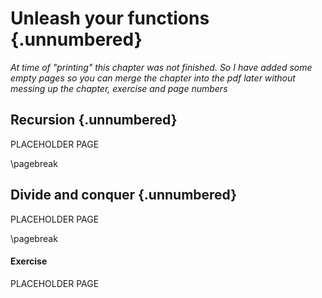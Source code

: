 
<!-- TODO: write recursion chapter -->
<!-- Serve to make you understnad exactly how functions work. If you understand recursion, you will undertand functions too. -->

# Unleash your functions {.unnumbered}

*At time of "printing" this chapter was not finished. So I have added some empty pages so you can merge the chapter into the pdf later without messing up the chapter, exercise and page numbers*

<!-- $$f(x) = f(x-1)$$ {#eq:some_label}

Equation [@eq:some_label] -->

## Recursion  {.unnumbered}

PLACEHOLDER PAGE

\pagebreak

## Divide and conquer  {.unnumbered}

PLACEHOLDER PAGE

\pagebreak

#### Exercise 

PLACEHOLDER PAGE

